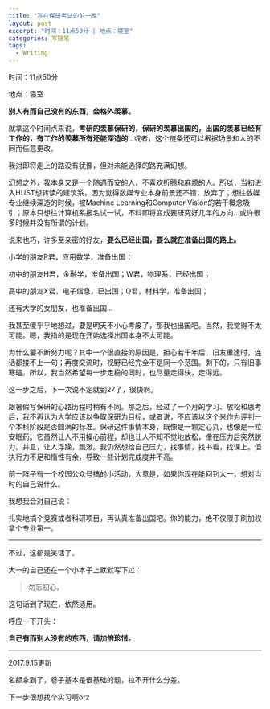 ```yaml
---
title: "写在保研考试的前一晚"
layout: post
excerpt: "时间：11点50分 | 地点：寝室"
categories: 写随笔
tags:
  - Writing
---
```


时间：11点50分

地点：寝室

**别人有而自己没有的东西，会格外羡慕。**

就拿这个时间点来说，**考研的羡慕保研的，保研的羡慕出国的，出国的羡慕已经有工作的，有工作的羡慕所有还能深造的**...或者，这个链条还可以根据场景和人的不同而任意更改。

我对即将走上的路没有犹豫，但对未能选择的路充满幻想。

幻想之外，我本身又是一个随遇而安的人，不喜欢折腾和麻烦的人。所以，当初进入HUST想转读的建筑系，因为觉得数媒专业本身前景还不错，放弃了；想往数媒专业继续深造的时候，被Machine Learning和Computer Vision的若干概念吸引；原本只想往计算机系报名试一试，不料即将变成要研究好几年的方向...或许很多时候并没有所谓的计划。

说来也巧，许多至亲密的好友，**要么已经出国，要么就在准备出国的路上。**

小学的朋友P君，应用数学，准备出国；

初中的朋友H君，金融学，准备出国；W君，物理系，已经出国；

高中的朋友X君，电子信息，已出国；Q君，材料学，准备出国；

还有大学的女朋友，也准备出国...

我甚至傻乎乎地想过，要是明天不小心考废了，那我也出国吧。当然，我觉得不太可能。嗯，我指的是现在开始选择出国本身不太可能。

为什么要不断努力呢？其中一个很直接的原因是，担心若干年后，旧友重逢时，连话都接不上一句；再度交流时，视野已经完全不是同一个范围。剩下的，只有旧事寒暄。所以，我当然希望每一步走稳的同时，也尽量走得快，走得远。

这一步之后，下一次说不定就到27了，很快啊。

跟暑假写保研的心路历程时稍有不同。那之后，经过了一个月的学习、放松和思考后，我不再认为大学应该以争取保研为目标，或者说，不应该以这个来作为评判一个本科阶段是否圆满的标准。保研这件事情本身，既像是一颗定心丸，也像是一粒安眠药。它虽然让人不用操心前程，却也让人不知不觉地放松，像在压力后突然脱力。并且，让人浮躁，飘渺。我仍然想给自己压力，找事情，找书看，找课上。但执行力不足和惰性有余，导致一些计划完成度并不高。

前一阵子有一个校园公众号搞的小活动，大意是，如果你现在能回到大一，想对当时的自己说什么。

我想我会对自己说：

扎实地搞个竞赛或者科研项目，再认真准备出国吧。你的能力，绝不仅限于刷加权拿个专业第一。

---

不过，这都是笑话了。

大一的自己还在一个小本子上默默写下过：

> 勿忘初心。

这句话到了现在，依然适用。

呼应一下开头：

**自己有而别人没有的东西，请加倍珍惜。**

---

2017.9.15更新

名额拿到了，卷子基本是很基础的题，拉不开什么分差。

下一步很想找个实习啊orz